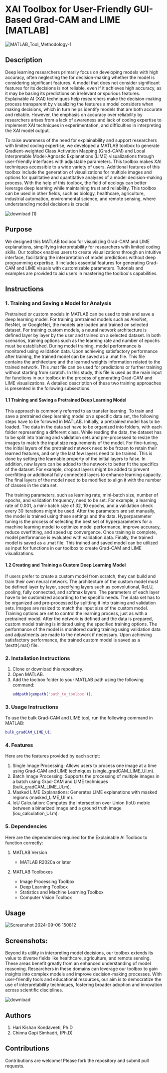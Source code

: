 # XAI Toolbox for User-Friendly GUI-Based Grad-CAM and LIME [MATLAB]


![MATLAB_Tool_Methodology-1](https://github.com/user-attachments/assets/e3a8b282-c039-4daa-990d-c3fbddf690d2)

## Description
Deep learning researchers primarily focus on developing models with high accuracy, often neglecting the for decision-making whether the model is considering significant features. A model that does not consider significant features for its decisions is not reliable, even if it achieves high accuracy, as it may be basing its predictions on irrelevant or spurious features. Explainable AI (XAI) techniques help researchers make the decision-making process transparent by visualizing the features a model considers when making decisions, which in turn helps identify models that are both accurate and reliable. However, the emphasis on accuracy over reliability by researchers arises from a lack of awareness and lack of coding expertise to implement XAI techniques in experimentation, and difficulties in interpreting the XAI model output.

To raise awareness of the need for explainability and support researchers with limited coding expertise, we developed a MATLAB toolbox to generate Gradient-weighted Class Activation Mapping (Grad-CAM) and Local Interpretable Model-Agnostic Explanations (LIME) visualizations through user-friendly interfaces with adjustable parameters. This toolbox makes XAI techniques accessible to a wide variety of users. Additional features of this toolbox include the generation of visualizations for multiple images and options for qualitative and quantitative analyses of a model decision-making process. With the help of this toolbox, the field of ecology can better leverage deep learning while maintaining trust and reliability. This toolbox can be used in other fields, such as biology, healthcare, agriculture, industrial automation, environmental science, and remote sensing, where understanding model decisions is crucial.

![download (1)](https://github.com/user-attachments/assets/4c1ab51c-e4e7-4aaf-a80b-95b246b17dc4)

## Purpose
We designed this MATLAB toolbox for visualizing Grad-CAM and LIME explanations, simplifying interpretability for researchers with limited coding skills. Our toolbox enables users to create visualizations through an intuitive interface, facilitating the interpretation of model predictions without deep programming expertise. It includes essential features for generating Grad-CAM and LIME visuals with customizable parameters. Tutorials and examples are provided to aid users in mastering the toolbox's capabilities.

## Instructions
### 1. Training and Saving a Model for Analysis
Pretrained or custom models in MATLAB can be used to train and save a deep learning model. For training pretrained models such as AlexNet, ResNet, or GoogleNet, the models are loaded and trained on selected dataset. For training custom models, a neural network architecture is defined layer by layer by the user and trained on a selected dataset. In both scenarios, training options such as the learning rate and number of epochs must be established. During model training, model performance is monitored using validation data. Upon achieving satisfactory performance after training, the trained model can be saved as a .mat file. This file contains the architecture and the learned weights information related to the trained network. This .mat file can be used for predictions or further training without starting from scratch. In this study, this file is used as the main input for functions in our toolbox in the process of generating Grad-CAM and LIME visualizations. A detailed description of these two training approaches is presented in the following subsections.

#### 1.1 Training and Saving a Pretrained Deep Learning Model
This approach is commonly referred to as transfer learning. To train and save a pretrained deep learning model on a specific data set, the following steps have to be followed  in MATLAB. Initially, a pretrained model has to be loaded. The data in the data set have to be organized into folders, with each folder representing a different class. While reading the data, the dataset has to be split into training and validation sets and pre-processed to resize the images to match the input size requirements of the model. For fine-tuning, the initial layers of the pretrained network need to be frozen to retain their learned features, and only the last few layers need to be trained. This is done by setting the learnable property of the initial layers to false. In addition, new layers can be added to the network to better fit the specifics of the dataset. For example, dropout layers might be added to prevent overfitting or additional fully connected layers to enhance learning capacity. The final layers of the model need to be modified to align it with the number of classes in the data set. 

The training parameters, such as learning rate, mini-batch size, number of epochs, and validation frequency, need to be set. For example, a learning rate of 0.001, a mini-batch size of 32, 10 epochs, and a validation check every 30 iterations might be used. After the parameters are set manually, the model is trained using these settings and the data. Hyperparameter tuning is the process of selecting the best set of hyperparameters for a machine learning model to optimize model performance, improve accuracy, reduce overfitting, and speed up convergence. Once training is complete, model performance is evaluated with validation data. Finally, the trained model is saved as a .mat file. This trained and saved model can be utilized as input for functions in our toolbox to create Grad-CAM and LIME visualizations.



#### 1.2 Creating and Training a Custom Deep Learning Model

If users prefer to create a custom model from scratch, they can build and train their own neural network. The architecture of the custom model must be defined layer by layer, specifying layers such as convolutional, ReLU, pooling, fully connected, and softmax layers. The parameters of each layer have to be customized according to the specific needs. The data set has to be organized and pre-processed by splitting it into training and validation sets. Images are resized to match the input size of the custom model. Training options are set to control the learning process, just as with a pretrained model. After the network is defined and the data is prepared, custom model training is initiated using the specified training options. The performance of the model is monitored during training using validation data and adjustments are made to the network if necessary. Upon achieving satisfactory performance, the trained custom model is saved as a \texttt{.mat} file. 

### 2. Installation Instructions
1. Clone or download this repository.
2. Open MATLAB.
3. Add the toolbox folder to your MATLAB path using the following command:
    ```matlab
    addpath(genpath('path_to_toolbox'));
    ```

### 3. Usage Instructions
To use the bulk Grad-CAM and LIME tool, run the following command in MATLAB:
```matlab
bulk_gradCAM_LIME_UI;
```
### 4. Features
Here are the features provided by each script:
1. Single Image Processing: Allows users to process one image at a time using Grad-CAM and LIME techniques (single_gradCAM_LIME_UI.m).
2. Batch Image Processing: Supports the processing of multiple images in a batch using Grad-CAM and LIME techniques (bulk_gradCAM_LIME_UI.m).
3. Masked LIME Explanations: Generates LIME explanations with masked regions (masked_LIME_UI.m).
4. IoU Calculation: Computes the Intersection over Union (IoU) metric between a binarized image and a ground truth image (iou_calculation_UI.m).

### 5. Dependencies
Here are the dependencies required for the Explainable AI Toolbox to function correctly:

1. MATLAB Version
   - MATLAB R2020a or later

2. MATLAB Toolboxes
   - Image Processing Toolbox
   - Deep Learning Toolbox
   - Statistics and Machine Learning Toolbox
   - Computer Vision Toolbox

## Usage

![Screenshot 2024-09-06 150812](https://github.com/user-attachments/assets/e5d71f07-809c-4412-ba4b-cbc7ac496316)

   
## Screenshots:
Beyond its utility in interpreting model decisions, our toolbox extends its value to diverse fields like healthcare, agriculture, and remote sensing. These areas benefit greatly from an enhanced understanding of model reasoning. Researchers in these domains can leverage our toolbox to gain insights into complex models and improve decision-making processes. With user-friendly tools and educational resources, our aim is to democratize the use of interpretability techniques, fostering broader adoption and innovation across scientific disciplines.




![download](https://github.com/user-attachments/assets/2af4dca1-1e0e-4fb1-ac96-9d6368c10016)



## Authors
1. Hari Kishan Kondaveeti, Ph.D
2. Chinna Gopi Simhadri, (Ph.D)

## Contributions
Contributions are welcome! Please fork the repository and submit pull requests.
